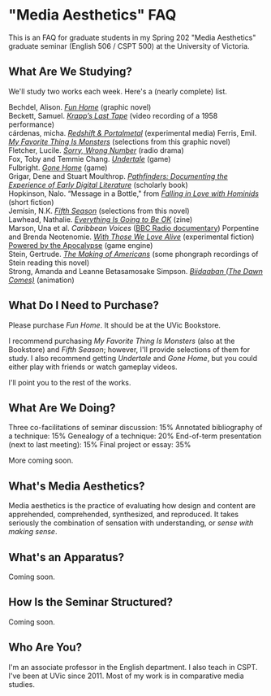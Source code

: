 # "Media Aesthetics" FAQ

This is an FAQ for graduate students in my Spring 202 "Media Aesthetics" graduate seminar (English 506 / CSPT 500) at the University of Victoria. 

## What Are We Studying? 

We'll study two works each week. Here's a (nearly complete) list. 

Bechdel, Alison. [*Fun Home*](http://www.houghtonmifflinbooks.com/booksellers/press_release/bechdel/) (graphic novel)   
Beckett, Samuel. [*Krapp’s Last Tape*](https://www.youtube.com/watch?v=otpEwEVFKLc) (video recording of a 1958 performance)   
cárdenas, micha. [*Redshift & Portalmetal*](http://scalar.usc.edu/works/redshift-and-portalmetal/index)  (experimental media) 
Ferris, Emil. [*My Favorite Thing Is Monsters*](http://www.fantagraphics.com/my-favorite-thing-is-monsters/) (selections from this graphic novel)     
Fletcher, Lucile. [*Sorry, Wrong Number*](https://archive.org/details/Suspense-SorryWrongNumber) (radio drama)    
Fox, Toby and Temmie Chang. [*Undertale*](https://undertale.com/) (game)    
Fulbright. [*Gone Home*](https://gonehome.game/) (game)    
Grigar, Dene and Stuart Moulthrop. [*Pathfinders: Documenting the Experience of Early Digital Literature*](http://scalar.usc.edu/works/pathfinders/index)  (scholarly book)  
Hopkinson, Nalo. “Message in a Bottle," from [*Falling in Love with Hominids*](https://tachyonpublications.com/product/falling-love-hominids/) (short fiction)  
Jemisin, N.K. [*Fifth Season*](https://www.orbitbooks.net/orbit-excerpts/the-fifth-season/) (selections from this novel)    
Lawhead, Nathalie. [*Everything Is Going to Be OK*](https://alienmelon.itch.io/everything-is-going-to-be-ok) (zine)    
Marson, Una et al. *Caribbean Voices* ([BBC Radio documentary](https://www.bbc.co.uk/programmes/p02sbplt)) 
Porpentine and Brenda Neotenomie. [*With Those We Love Alive*](http://collection.eliterature.org/3/work.html?work=with-those-we-love-alive) (experimental fiction)   
[Powered by the Apocalypse](http://apocalypse-world.com/pbta/) (game engine)    
Stein, Gertrude. [*The Making of Americans*](http://writing.upenn.edu/pennsound/x/Stein.php) (some phongraph recordings of Stein reading this novel)    
Strong, Amanda and Leanne Betasamosake Simpson. [*Biidaaban (The Dawn Comes)*](https://www.youtube.com/watch?v=vWjnYKyiUB8) (animation)   

## What Do I Need to Purchase? 

Please purchase *Fun Home*. It should be at the UVic Bookstore. 

I recommend purchasing *My Favorite Thing Is Monsters* (also at the Bookstore) and *Fifth Season*; however, I'll provide selections of them for study. I also recommend getting *Undertale* and *Gone Home*, but you could either play with friends or watch gameplay videos.  

I'll point you to the rest of the works. 

## What Are We Doing? 

Three co-facilitations of seminar discussion: 15%
Annotated bibliography of a technique: 15% 
Genealogy of a technique: 20%
End-of-term presentation (next to last meeting): 15%
Final project or essay: 35%

More coming soon. 

## What's Media Aesthetics? 

Media aesthetics is the practice of evaluating how design and content are apprehended, comprehended, synthesized, and reproduced. It takes seriously the combination of sensation with understanding, or *sense with making sense*.

## What's an Apparatus? 

Coming soon. 

## How Is the Seminar Structured? 

Coming soon. 

## Who Are You? 

I'm an associate professor in the English department. I also teach in CSPT. I've been at UVic since 2011. Most of my work is in comparative media studies. 

